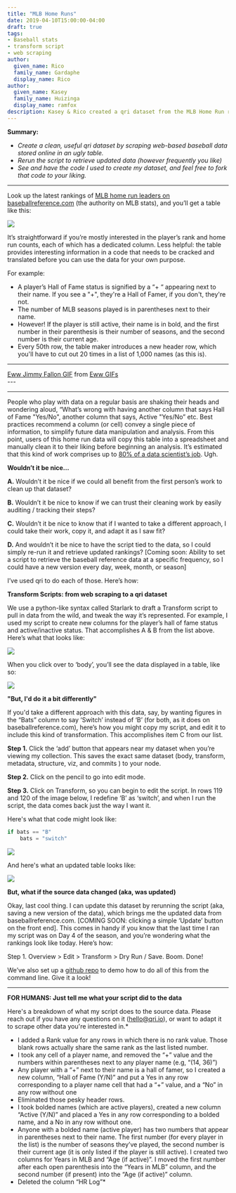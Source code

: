 ```yaml
---
title: "MLB Home Runs"
date: 2019-04-10T15:00:00-04:00
draft: true
tags:
- Baseball stats
- transform script
- web scraping
author:
  given_name: Rico
  family_name: Gardaphe
  display_name: Rico
author:
  given_name: Kasey
  family_name: Huizinga
  display_name: ramfox
description: Kasey & Rico created a qri dataset from the MLB Home Run rankings on baseballreference.com
---
```


**Summary:**

- *Create a clean, useful qri dataset by scraping web-based baseball data stored online in an ugly table.*
- *Rerun the script to retrieve updated data (however frequently you like)*
- *See and have the code I used to create my dataset, and feel free to fork that code to your liking.*
 
 **** 
 
Look up the latest rankings of [MLB home run leaders on baseballreference.com](https://www.baseball-reference.com/leaders/HR_career.shtml) (the authority on MLB stats), and you’ll get a table like this:
 
<div class="clear"></div>

<div class="diagram large">
  <img src="/diagrams/br_table.png" />
</div>
 
 
It’s straightforward if you’re mostly interested in the player’s rank and home run counts, each of which has a dedicated column. Less helpful: the table provides interesting information in a code that needs to be cracked and translated before you can use the data for your own purpose.
 
For example:

- A player’s Hall of Fame status is signified by a “+ “ appearing next to their name. If you see a "+", they're a Hall of Famer, if you don't, they're not.
- The number of MLB seasons played is in parentheses next to their name.
- However! If the player is still active, their name is in bold, and the first number in their parenthesis is their number of seasons, and the second number is their current age.
- Every 50th row, the table maker introduces a new header row, which you'll have to cut out 20 times in a list of 1,000 names (as this is).


---
 <div class="tenor-gif-embed" data-postid="4679471" data-share-method="host" data-width="100%" data-aspect-ratio="1.7913669064748199"><a href="https://tenor.com/view/eww-jimmy-fallon-ew-gif-4679471">Eww Jimmy Fallon GIF</a> from <a href="https://tenor.com/search/eww-gifs">Eww GIFs</a></div><script type="text/javascript" async src="https://tenor.com/embed.js"></script>
---

---

People who play with data on a regular basis are shaking their heads and wondering aloud, “What’s wrong with having another column that says Hall of Fame "Yes/No", another column that says, Active "Yes/No” etc. Best practices recommend a column (or cell) convey a single piece of information, to simplify future data manipulation and analysis. From this point, users of this home run data will copy this table into a spreadsheet and manually clean it to their liking before beginning an analysis. It’s estimated that this kind of work comprises up to [80% of a data scientist’s job](https://www.forbes.com/sites/gilpress/2016/03/23/data-preparation-most-time-consuming-least-enjoyable-data-science-task-survey-says/#62fb35096f63). Ugh. 


**Wouldn’t it be nice…**

  **A.** Wouldn’t it be nice if we could all benefit from the first person’s work to clean up that dataset?
  
  **B.** Wouldn’t it be nice to know if we can trust their cleaning work by easily auditing / tracking their steps?
  
  **C.** Wouldn’t it be nice to know that if I wanted to take a different approach, I could take their work, copy it, and adapt it as I saw fit?
  
  **D.** And wouldn’t it be nice to have the script tied to the data, so I could simply re-run it and retrieve updated rankings? [Coming soon: Ability to set a script to retrieve the baseball reference data at a specific frequency, so I could have a new version every day, week, month, or season]
  
 
I’ve used qri to do each of those. Here’s how:
 
**Transform Scripts: from web scraping to a qri dataset**

We use a python-like syntax called Starlark to draft a Transform script to pull in data from the wild, and tweak the way it’s represented. For example, I used my script to create new columns for the player’s hall of fame status and active/inactive status. That accomplishes A & B from the list above. Here’s what that looks like: 

<div class="clear"></div>

<div class="diagram large">
  <img src="/diagrams/mlb_script1.png" />
</div>

When you click over to ‘body’, you’ll see the data displayed in a table, like so:

<div class="clear"></div>

<div class="diagram large">
  <img src="/diagrams/qri_venn_diagram_white.png" />
</div>
 
**"But, I'd do it a bit differently"**

If you'd take a different approach with this data, say, by wanting figures in the “Bats” column to say ‘Switch’ instead of ‘B’ (for both, as it does on baseballreference.com), here’s how you might copy my script, and edit it to include this kind of transformation. This accomplishes item C from our list.
 

  **Step 1.** Click the ‘add’ button that appears near my dataset when you’re viewing my collection. This saves the exact same dataset (body, transform, metadata, structure, viz, and commits ) to your node.


  **Step 2.** Click on the pencil to go into edit mode.


  **Step 3.** Click on Transform, so you can begin to edit the script.  In rows 119 and 120 of the image below, I redefine ‘B’ as ‘switch’, and when I run the script, the data comes back just the way I want it. 

Here's what that code might look like:

```python
if bats == "B"
	bats = "switch"
```

 <div class="clear"></div>

<div class="diagram large">
  <img src="/diagrams/mlb_script2.png" />
</div>
 
And here's what an updated table looks like:

 <div class="clear"></div>

<div class="diagram large">
  <img src="/diagrams/mlb_script2.png" />
</div>


**But, what if the source data changed (aka, was updated)**

Okay, last cool thing. I can update this dataset by rerunning the script (aka, saving a new version of the data), which brings me the updated data from baseballreference.com. [COMING SOON: clicking a simple ‘Update’ button on the front end]. This comes in handy if you know that the last time I ran my script was on Day 4 of the season, and you’re wondering what the rankings look like today. Here’s how:


  Step 1. Overview > Edit > Transform > Dry Run / Save. Boom. Done!

 
We’ve also set up a [github repo]() to demo how to do all of this from the command line. Give it a look!
 
 
----
**FOR HUMANS: Just tell me what your script did to the data**

 Here's a breakdown of what my script does to the source data. Please reach out if you have any questions on it (hello@qri.io), or want to adapt it to scrape other data you're interested in.* 
 

- I added a Rank value for any rows in which there is no rank value. Those blank rows actually share the same rank as the last listed number. 
- I took any cell of a player name, and removed the “+” value and the numbers within parentheses next to any player name (e.g, “(14, 36)”)
- Any player with a “+” next to their name is a hall of famer, so I created a new column, “Hall of Fame (Y/N)” and put a Yes in any row corresponding to a player name cell that had a  “+” value, and a “No” in any row without one
- Eliminated those pesky header rows.
- I took bolded names (which are active players), created a new column “Active (Y/N)” and placed a Yes in any row corresponding to a bolded name, and a No in any row without one.
- Anyone with a bolded name (active player) has two numbers that appear in parentheses next to their name. The first number (for every player in the list) is the number of seasons they’ve played, the second number is their current age (it is only listed if the player is still active). I created two columns for Years in MLB and “Age (if active)”. I moved the first number after each open parenthesis into the “Years in MLB” column, and the second number (if present) into the “Age (if active)” column.
- Deleted the column “HR Log”*



